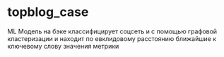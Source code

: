 # topblog_case


ML Модель на бэке классифицирует соцсеть и с помощью графовой кластеризации и находит по евклидовому расстоянию ближайшие к ключевому слову значения метрики
